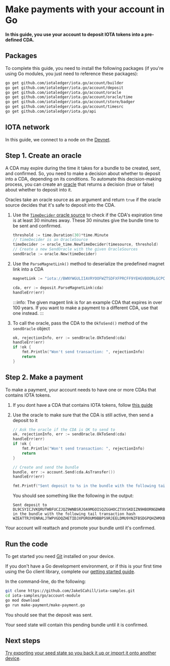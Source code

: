 # Make payments with your account in Go

**In this guide, you use your account to deposit IOTA tokens into a pre-defined CDA.**

## Packages

To complete this guide, you need to install the following packages (if you're using Go modules, you just need to reference these packages):

```bash
go get github.com/iotaledger/iota.go/account/builder
go get github.com/iotaledger/iota.go/account/deposit
go get github.com/iotaledger/iota.go/account/oracle
go get github.com/iotaledger/iota.go/account/oracle/time
go get github.com/iotaledger/iota.go/account/store/badger
go get github.com/iotaledger/iota.go/account/timesrc
go get github.com/iotaledger/iota.go/api
```

## IOTA network

In this guide, we connect to a node on the [Devnet](root://getting-started/0.1/network/iota-networks.md#devnet).

## Step 1. Create an oracle

A CDA may expire during the time it takes for a bundle to be created, sent, and confirmed. So, you need to make a decision about whether to deposit into a CDA, depending on its conditions. To automate this decision-making process, you can create an [oracle](https://github.com/iotaledger/iota.go/tree/master/account/oracle) that returns a decision (true or false) about whether to deposit into it.

Oracles take an oracle source as an argument and return `true` if the oracle source decides that it's safe to deposit into the CDA.

1. Use the [`TimeDecider` oracle source](https://github.com/iotaledger/iota.go/tree/master/account/oracle/time) to check if the CDA's expiration time is at least 30 minutes away. These 30 minutes give the bundle time to be sent and confirmed.

    ```go
    threshold := time.Duration(30)*time.Minute
    // timeDecider is an OracleSource
    timeDecider := oracle_time.NewTimeDecider(timesource, threshold)
    // Create a new SendOracle with the given OracleSources
    sendOracle := oracle.New(timeDecider)
    ```

2. Use the `ParseMagnetLink()` method to deserialize the predefined magnet link into a CDA 

    ```go
    magnetLink := "iota://BWNYWGULIIAVRYOOFWZTSDFXFPRCFF9YEHGVBOORLGCPCJSKTHU9OKESUGZGWZXZZDLESFPPTGEHVKTTXG9BQLSIGP/?timeout_at=5174418337&multi_use=1&expected_amount=0"

    cda, err := deposit.ParseMagnetLink(cda)
    handleErr(err)
    ```

    :::info:
    The given magent link is for an example CDA that expires in over 100 years.
    If you want to make a payment to a different CDA, use that one instead.
    :::

3. To call the oracle, pass the CDA to the `OkToSend()` method of the `sendOracle` object

    ```go
    ok, rejectionInfo, err := sendOracle.OkToSend(cda)
    handleErr(err)
    if !ok {
        fmt.Println("Won't send transaction: ", rejectionInfo)
        return
    }
    ```

## Step 2. Make a payment

To make a payment, your account needs to have one or more CDAs that contains IOTA tokens.

1. If you dont have a CDA that contains IOTA tokens, follow [this guide](../go/generate-cda.md)

2. Use the oracle to make sure that the CDA is still active, then send a deposit to it
    
    ```go
    // Ask the oracle if the CDA is OK to send to
	ok, rejectionInfo, err := sendOracle.OkToSend(cda)
	handleErr(err)
	if !ok {
		fmt.Println("Won't send transaction: ", rejectionInfo)
		return
	}

	// Create and send the bundle
	bundle, err := account.Send(cda.AsTransfer())
	handleErr(err)

	fmt.Printf("Sent deposit to %s in the bundle with the following tail transaction hash %s\n", cda.Address, bundle[0].Hash)
    ```

    You should see something like the following in the output:

    ```
    Sent deposit to DL9CSYICJVKQRUTWBFUCZJQZ9WNBSRJOA9MGOISQZGGHOCZTXVSKDIZN9HBORNGDWRBBAFTKXGEJIAHKDTMAUX9ILA in the bundle with the following tail transaction hash WZEATTRJYENRALJTWPVGDQZHETIDJXPUROUM9BBPS9RJEELDMU9YNZFBSDGPQHZHMXBVCKITSMDEEQ999
    ```

Your account will reattach and promote your bundle until it's confirmed.

## Run the code

To get started you need [Git](https://git-scm.com/book/en/v2/Getting-Started-Installing-Git) installed on your device.

If you don't have a Go development environment, or if this is your first time using the Go client library, complete our [getting started guide](../../getting-started/go-quickstart.md).

In the command-line, do the following:

```bash
git clone https://github.com/JakeSCahill/iota-samples.git
cd iota-samples/go/account-module
go mod download
go run make-payment/make-payment.go
```
You should see that the deposit was sent.

Your seed state will contain this pending bundle until it is confirmed.

## Next steps

[Try exporting your seed state so you back it up or import it onto another device](../go/export-seed-state.md).